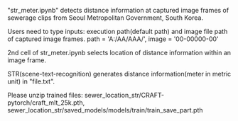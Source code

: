 "str_meter.ipynb" detects distance information at captured image frames of sewerage clips from Seoul Metropolitan Government, South Korea.

Users need to type inputs: execution path(default path) and image file path of captured image frames.
path = 'A:/AA/AAA/', 
image = '00-00000-00'

2nd cell of str_meter.ipynb selects location of distance information within an image frame.

STR(scene-text-recognition) generates distance information(meter in metric unit) in "file.txt".

Please unzip trained files:
sewer_location_str/CRAFT-pytorch/craft_mlt_25k.pth,
sewer_location_str/saved_models/models/train/train_save_part.pth
